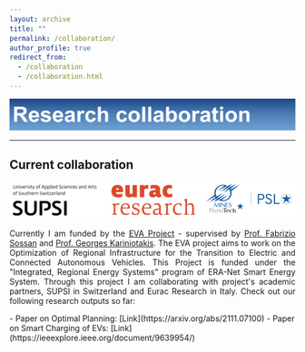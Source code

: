 ```yaml
---
layout: archive
title: ""
permalink: /collaboration/ 
author_profile: true
redirect_from:
  - /collaboration
  - /collaboration.html
---
```

![Alt text](/images/Collaborations2.svg)

----
## Current collaboration
![Alt text](/images/EVA_Partners2.png)

<p align="justify">
Currently I am funded by the <a href="https://evaproject.eu/">EVA Project</a> - supervised by <a href="https://cv.archives-ouvertes.fr/fabrizio-sossan">Prof. Fabrizio Sossan</a> and <a href="http://www.mines-paristech.fr/Services/Annuaire/georges-kariniotakis">Prof. Georges Kariniotakis</a>. The EVA project aims to work on the Optimization of Regional Infrastructure for the Transition to Electric and Connected Autonomous Vehicles. This Project is funded under the "Integrated, Regional Energy Systems" program of ERA-Net Smart Energy System. Through this project I am collaborating with project's academic partners, SUPSI in Switzerland and Eurac Research in Italy. Check out our following research outputs so far:
</p>
   - Paper on Optimal Planning: [Link](https://arxiv.org/abs/2111.07100) 
   - Paper on Smart Charging of EVs: [Link](https://ieeexplore.ieee.org/document/9639954/)  
  




